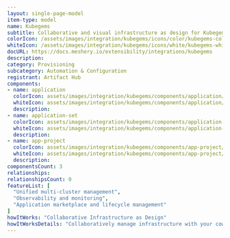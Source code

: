 ```yaml
---
layout: single-page-model
item-type: model
name: Kubegems
subtitle: Collaborative and visual infrastructure as design for Kubegems
colorIcon: /assets/images/integration/kubegems/icons/color/kubegems-color.svg
whiteIcon: /assets/images/integration/kubegems/icons/white/kubegems-white.svg
docURL: https://docs.meshery.io/extensibility/integrations/kubegems
description: 
category: Provisioning
subcategory: Automation & Configuration
registrant: Artifact Hub
components: 
- name: application
  colorIcon: assets/images/integration/kubegems/components/application/icons/color/application-color.svg
  whiteIcon: assets/images/integration/kubegems/components/application/icons/white/application-white.svg
  description: 
- name: application-set
  colorIcon: assets/images/integration/kubegems/components/application-set/icons/color/application-set-color.svg
  whiteIcon: assets/images/integration/kubegems/components/application-set/icons/white/application-set-white.svg
  description: 
- name: app-project
  colorIcon: assets/images/integration/kubegems/components/app-project/icons/color/app-project-color.svg
  whiteIcon: assets/images/integration/kubegems/components/app-project/icons/white/app-project-white.svg
  description: 
componentsCount: 3
relationships: 
relationshipsCount: 0
featureList: [
  "Unified multi-cluster management",
  "Observability and monitoring",
  "Application marketplace and lifecycle management"
]
howItWorks: "Collaborative Infrastructure as Design"
howItWorksDetails: "Collaboratively manage infrastructure with your coworkers synchronously sharing the same designs."
---
```

